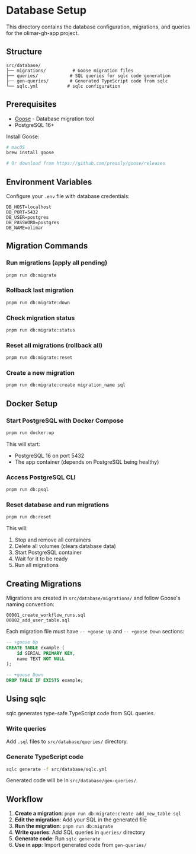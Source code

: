 # Database Setup

This directory contains the database configuration, migrations, and queries for the olimar-gh-app project.

## Structure

```
src/database/
├── migrations/          # Goose migration files
├── queries/            # SQL queries for sqlc code generation
├── gen-queries/        # Generated TypeScript code from sqlc
└── sqlc.yml           # sqlc configuration
```

## Prerequisites

- [Goose](https://github.com/pressly/goose) - Database migration tool
- PostgreSQL 16+

Install Goose:
```bash
# macOS
brew install goose

# Or download from https://github.com/pressly/goose/releases
```

## Environment Variables

Configure your `.env` file with database credentials:

```env
DB_HOST=localhost
DB_PORT=5432
DB_USER=postgres
DB_PASSWORD=postgres
DB_NAME=olimar
```

## Migration Commands

### Run migrations (apply all pending)
```bash
pnpm run db:migrate
```

### Rollback last migration
```bash
pnpm run db:migrate:down
```

### Check migration status
```bash
pnpm run db:migrate:status
```

### Reset all migrations (rollback all)
```bash
pnpm run db:migrate:reset
```

### Create a new migration
```bash
pnpm run db:migrate:create migration_name sql
```

## Docker Setup

### Start PostgreSQL with Docker Compose
```bash
pnpm run docker:up
```

This will start:
- PostgreSQL 16 on port 5432
- The app container (depends on PostgreSQL being healthy)

### Access PostgreSQL CLI
```bash
pnpm run db:psql
```

### Reset database and run migrations
```bash
pnpm run db:reset
```

This will:
1. Stop and remove all containers
2. Delete all volumes (clears database data)
3. Start PostgreSQL container
4. Wait for it to be ready
5. Run all migrations

## Creating Migrations

Migrations are created in `src/database/migrations/` and follow Goose's naming convention:

```
00001_create_workflow_runs.sql
00002_add_user_table.sql
```

Each migration file must have `-- +goose Up` and `-- +goose Down` sections:

```sql
-- +goose Up
CREATE TABLE example (
    id SERIAL PRIMARY KEY,
    name TEXT NOT NULL
);

-- +goose Down
DROP TABLE IF EXISTS example;
```

## Using sqlc

sqlc generates type-safe TypeScript code from SQL queries.

### Write queries
Add `.sql` files to `src/database/queries/` directory.

### Generate TypeScript code
```bash
sqlc generate -f src/database/sqlc.yml
```

Generated code will be in `src/database/gen-queries/`.

## Workflow

1. **Create a migration**: `pnpm run db:migrate:create add_new_table sql`
2. **Edit the migration**: Add your SQL in the generated file
3. **Run the migration**: `pnpm run db:migrate`
4. **Write queries**: Add SQL queries in `queries/` directory
5. **Generate code**: Run `sqlc generate`
6. **Use in app**: Import generated code from `gen-queries/`
